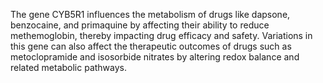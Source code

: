 The gene CYB5R1 influences the metabolism of drugs like dapsone, benzocaine, and primaquine by affecting their ability to reduce methemoglobin, thereby impacting drug efficacy and safety. Variations in this gene can also affect the therapeutic outcomes of drugs such as metoclopramide and isosorbide nitrates by altering redox balance and related metabolic pathways.